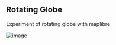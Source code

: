 ## Rotating Globe

Experiment of rotating globe with maplibre

![image](https://github.com/user-attachments/assets/67609849-8932-4af5-bb62-08577e2ed77e)
